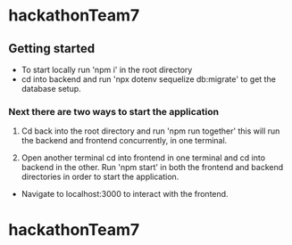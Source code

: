 # hackathonTeam7


## Getting started

* To start locally run 'npm i' in the root directory 
* cd into backend and run 'npx dotenv sequelize db:migrate' to get the database setup.

### Next there are two ways to start the application
1. Cd back into the root directory and run 'npm run together' this will run the backend and frontend concurrently, in one terminal. 

2. Open another terminal cd into frontend in one terminal and cd into backend in the other. Run 'npm start' in both the frontend and backend directories in order to start the application.

* Navigate to localhost:3000 to interact with the frontend. 


# hackathonTeam7
